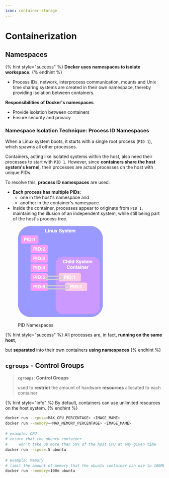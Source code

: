 ```yaml
---
icon: container-storage
---
```


# Containerization

## Namespaces

{% hint style="success" %}
**Docker uses namespaces to isolate workspace.**&#x20;
{% endhint %}

* Process IDs, network, interprocess communication, mounts and Unix time sharing systems are created in their own namespace, thereby providing isolation between containers.&#x20;

**Responsibilities of Docker's namespaces**

* Provide isolation between containers
* Ensure security and privacy

### Namespace Isolation Technique: Process ID Namespaces

When a Linux system boots, it starts with a single root process (`PID 1`), which spawns all other processes.&#x20;

Containers, acting like isolated systems within the host, also need their processes to start with `PID 1`. However, since **containers share the host system's kernel,** their processes are actual processes on the host with unique PIDs.

To resolve this, **process ID namespaces** are used.&#x20;

* **Each process has multiple PIDs**:&#x20;
  * one in the host's namespace and&#x20;
  * another in the container's namespace.&#x20;
* Inside the container, processes appear to originate from `PID 1`, maintaining the illusion of an independent system, while still being part of the host's process tree.

<figure><img src="../../.gitbook/assets/docker-pid-namespace.png" alt="" width="270"><figcaption><p>PID Namespaces</p></figcaption></figure>

{% hint style="success" %}
All processes are, in fact, **running on the same host**,&#x20;

but **separated** into their own containers **using namespaces**
{% endhint %}





## `cgroups` - Control Groups

> **`cgroups`**: **Control Groups**
>
> used to **restrict** the amount of hardware **resources** allocated to each container

{% hint style="info" %}
By default, containers can use unlimited resources on the host system.
{% endhint %}



```bash
docker run --cpus=<MAX_CPU_PERCENTAGE> <IMAGE_MAME>
docker run --memory=<MAX_MEMORY_PERCENTAGE> <IMAGE_MAME>

# example: CPU
# ensure that the ubuntu container 
#     won't take up more than 50% of the host CPU at any given time
docker run --cpus=.5 ubuntu

# example: Memory
# limit the amount of memory that the ubuntu container can use to 100MB
docker run --memory=100m ubuntu

```


